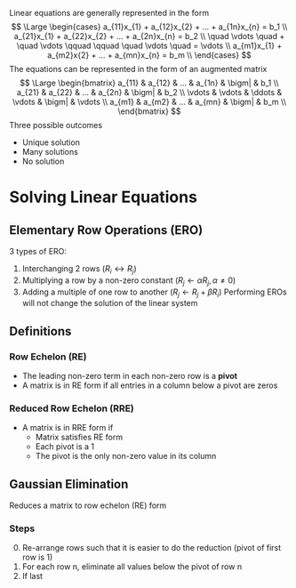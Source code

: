 Linear equations are generally represented in the form
$$
\Large
\begin{cases}
a_{11}x_{1} + a_{12}x_{2} + ... + a_{1n}x_{n} = b_1 \\
a_{21}x_{1} + a_{22}x_{2} + ... + a_{2n}x_{n} = b_2 \\
\quad \vdots \quad + \quad \vdots \qquad \qquad \quad \vdots \quad = \vdots \\
a_{m1}x_{1} + a_{m2}x{2} + ... + a_{mn}x_{n} = b_m \\
\end{cases}
$$
The equations can be represented in the form of an augmented matrix
$$
\Large
\begin{bmatrix}
a_{11} & a_{12} & ... & a_{1n} & \bigm| & b_1 \\ 
a_{21} & a_{22} & ... & a_{2n} & \bigm| & b_2 \\
\vdots & \vdots & \ddots & \vdots & \bigm| & \vdots  \\ 
a_{m1} & a_{m2} & ... & a_{mn} & \bigm| & b_m \\
\end{bmatrix}
$$
Three possible outcomes
- Unique solution
- Many solutions
- No solution
# Solving Linear Equations
## Elementary Row Operations (ERO)
3 types of ERO:
1) Interchanging 2 rows ($R_{i} \leftrightarrow R_j$)
2) Multiplying a row by a non-zero constant ($R_{j}\leftarrow \alpha R_{j}, \alpha \neq 0$)
3) Adding a multiple of one row to another ($R_{j} \leftarrow R_{j} + \beta R_i$)
Performing EROs will not change the solution of the linear system
## Definitions
### Row Echelon (RE)
- The leading non-zero term in each non-zero row is a **pivot**
- A matrix is in RE form if all entries in a column below a pivot are zeros
### Reduced Row Echelon (RRE)
- A matrix is in RRE form if
	- Matrix satisfies RE form
	- Each pivot is a 1
	- The pivot is the only non-zero value in its column
## Gaussian Elimination
Reduces a matrix to row echelon (RE) form
### Steps
0) Re-arrange rows such that it is easier to do the reduction (pivot of first row is 1)
1) For each row n, eliminate all values below the pivot of row n
2) If last 